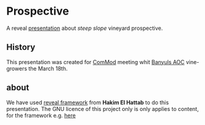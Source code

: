 # Prospective #
A reveal [presentation](https://rawgit.com/ElCep/prospective/master/index.html#/) about _steep slope_ vineyard prospective. 

## History ##
This presentation was created for [ComMod](http://cormas.cirad.fr/ComMod/en/index.htm) meeting whit [Banyuls AOC](http://en.wikipedia.org/wiki/Banyuls_AOC) vine-growers the March 18th.

## about ##
We have used [reveal framework](https://github.com/hakimel/reveal.js/) from **Hakim El Hattab** to do this presentation. The GNU licence of this project only is only applies to content, for the framework e.g. [here](https://github.com/hakimel/reveal.js/blob/master/LICENSE)
